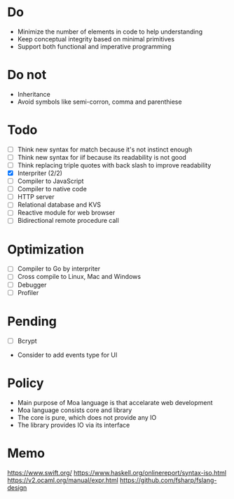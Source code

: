 # Do
- Minimize the number of elements in code to help understanding
- Keep conceptual integrity based on minimal primitives
- Support both functional and imperative programming

# Do not
- Inheritance
- Avoid symbols like semi-corron, comma and parenthiese

# Todo
- [ ] Think new syntax for match because it's not instinct enough
- [ ] Think new syntax for iif because its readability is not good
- [ ] Think replacing triple quotes with back slash to improve readability
- [x] Interpriter (2/2)
- [ ] Compiler to JavaScript
- [ ] Compiler to native code
- [ ] HTTP server
- [ ] Relational database and KVS
- [ ] Reactive module for web browser
- [ ] Bidirectional remote procedure call

# Optimization
- [ ] Compiler to Go by interpriter
- [ ] Cross compile to Linux, Mac and Windows
- [ ] Debugger
- [ ] Profiler

# Pending
- [ ] Bcrypt
- Consider to add events type for UI

# Policy
- Main purpose of Moa language is that accelarate web development
- Moa language consists core and library
- The core is pure, which does not provide any IO
- The library provides IO via its interface

# Memo
https://www.swift.org/
https://www.haskell.org/onlinereport/syntax-iso.html
https://v2.ocaml.org/manual/expr.html
https://github.com/fsharp/fslang-design
